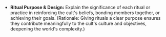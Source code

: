 - **Ritual Purpose & Design:** Explain the significance of each ritual or practice in reinforcing the cult's beliefs, bonding members together, or achieving their goals. (Rationale: Giving rituals a clear purpose ensures they contribute meaningfully to the cult's culture and objectives, deepening the world's complexity.)